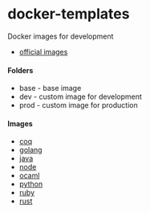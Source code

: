 # docker-templates

Docker images for development
- [official images](https://hub.docker.com/search?image_filter=official)

#### Folders

- base - base image
- dev - custom image for development
- prod - custom image for production

#### Images

- [coq](https://hub.docker.com/r/coqorg/coq/)
- [golang](https://hub.docker.com/_/golang)
- [java](https://hub.docker.com/_/eclipse-temurin)
- [node](https://hub.docker.com/_/node)
- [ocaml](https://hub.docker.com/r/ocaml/opam)
- [python](https://hub.docker.com/_/python)
- [ruby](https://hub.docker.com/_/ruby)
- [rust](https://hub.docker.com/_/rust)
